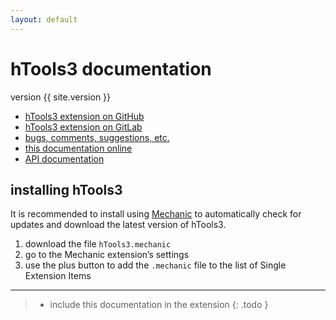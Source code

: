 ```yaml
---
layout: default
---
```


hTools3 documentation
=====================

version {{ site.version }}

- [hTools3 extension on GitHub](http://github.com/gferreira/htools3_extension)
- [hTools3 extension on GitLab](http://gitlab.com/hipertipo/htools3_core_extension)
- [bugs, comments, suggestions, etc.](http://github.com/gferreira/htools3_extension/issues)
- [this documentation online](http://hipertipo.gitlab.io/htools3_core_extension/)
- [API documentation](http://hipertipo.gitlab.io/htools3/)

installing hTools3
------------------

It is recommended to install using [Mechanic] to automatically check for updates and download the latest version of hTools3.

1. download the file `hTools3.mechanic`
2. go to the Mechanic extension’s settings
3. use the plus button to add the `.mechanic` file to the list of Single Extension Items

[RoboFont]: http://robofont.com/
[Mechanic]: http://github.com/robofont-mechanic/mechanic-2

- - -

> - include this documentation in the extension
{: .todo }
